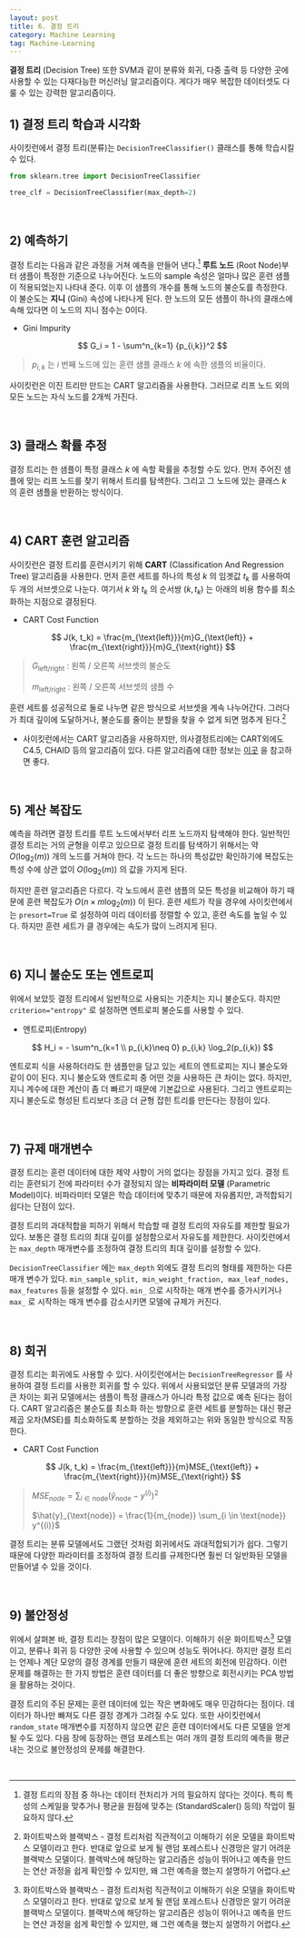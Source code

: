 ```yaml
---
layout: post
title: 6. 결정 트리
category: Machine Learning
tag: Machine-Learning
---
```






**결정 트리** (Decision Tree) 또한 SVM과 같이 분류와 회귀, 다중 출력 등 다양한 곳에 사용할 수 있는 다재다능한 머신러닝 알고리즘이다. 게다가 매우 복잡한 데이터셋도 다룰 수 있는 강력한 알고리즘이다.



## 1) 결정 트리 학습과 시각화

사이킷런에서 결정 트리(분류)는 `DecisionTreeClassifier()` 클래스를 통해 학습시킬 수 있다.

```python
from sklearn.tree import DecisionTreeClassifier

tree_clf = DecisionTreeClassifier(max_depth=2)
```

<br/>

## 2) 예측하기

결정 트리는 다음과 같은 과정을 거쳐 예측을 만들어 낸다.[^1] **루트 노드** (Root Node)부터 샘플이 특정한 기준으로 나누어진다. 노드의 sample 속성은 얼마나 많은 훈련 샘플이 적용되었는지 나타내 준다. 이후 이 샘플의 개수를 통해 노드의 불순도를 측정한다. 이 불순도는 **지니** (Gini) 속성에 나타나게 된다. 한 노드의 모든 샘플이 하나의 클래스에 속해 있다면 이 노드의 지니 점수는 0이다.

- Gini Impurity

$$
G_i = 1 - \sum^n_{k=1} {p_{i,k}}^2
$$



>  $p_{i,k}$ 는 $i$ 번째 노드에 있는 훈련 샘플 클래스 $k$ 에 속한 샘플의 비율이다.

사이킷런은 이진 트리만 만드는 CART 알고리즘을 사용한다. 그러므로 리프 노드 외의 모든 노드는 자식 노드를 2개씩 가진다. 

<br/>

## 3) 클래스 확률 추정

결정 트리는 한 샘플이 특정 클래스 $k$ 에 속할 확률을 추정할 수도 있다. 먼저 주어진 샘플에 맞는 리프 노드를 찾기 위해서 트리를 탐색한다. 그리고 그 노드에 있는 클래스 $k$ 의 훈련 샘플을 반환하는 방식이다. 

<br/>

## 4) CART 훈련 알고리즘

사이킷런은 결정 트리를 훈련시키기 위해 **CART** (Classification And Regression Tree) 알고리즘을 사용한다. 먼저 훈련 세트를 하나의 특성 $k$ 의 임곗값 $t_k$ 를 사용하여 두 개의 서브셋으로 나눈다. 여기서 $k$ 와 $t_k$ 의 순서쌍 $(k, t_k)$ 는 아래의 비용 함수를 최소화하는 지점으로 결정된다.

- CART Cost Function

$$
J(k, t_k) = \frac{m_{\text{left}}}{m}G_{\text{left}} + \frac{m_{\text{right}}}{m}G_{\text{right}}
$$



> $G_{\text{left/right}}$ : 왼쪽 / 오른쪽 서브셋의 불순도 
>
> $m_{\text{left/right}}$ : 왼쪽 / 오른쪽 서브셋의 샘플 수

훈련 세트를 성공적으로 둘로 나누면 같은 방식으로 서브셋을 계속 나누어간다. 그러다가 최대 깊이에 도달하거나, 불순도를 줄이는 분할을 찾을 수 없게 되면 멈추게 된다.[^2]

- 사이킷런에서는 CART 알고리즘을 사용하지만, 의사결정트리에는 CART외에도 C4.5, CHAID 등의 알고리즘이 있다. 다른 알고리즘에 대한 정보는 [이곳](https://ai-times.tistory.com/177) 을 참고하면 좋다.

<br/>

## 5) 계산 복잡도

예측을 하려면 결정 트리를 루트 노드에서부터 리프 노드까지 탐색해야 한다. 일반적인 결정 트리는 거의 균형을 이루고 있으므로 결정 트리를 탐색하기 위해서는 약 $O(\log_2(m))$ 개의 노드를 거쳐야 한다. 각 노드는 하나의 특성값만 확인하기에 복잡도는 특성 수에 상관 없이 $O(\log_2(m))$ 의 값을 가지게 된다.

하지만 훈련 알고리즘은 다르다. 각 노드에서 훈련 샘플의 모든 특성을 비교해야 하기 때문에 훈련 복잡도가 $O(n \times m\log_2(m))$ 이 된다. 훈련 세트가 작을 경우에 사이킷런에서는 `presort=True` 로 설정하여 미리 데이터를 정렬할 수 있고, 훈련 속도를 높일 수 있다. 하지만 훈련 세트가 클 경우에는 속도가 많이 느려지게 된다.

<br/>

## 6) 지니 불순도 또는 엔트로피

위에서 보았듯 결정 트리에서 일반적으로 사용되는 기준치는 지니 불순도다. 하지만 `criterion="entropy"` 로 설정하면 엔트로피 불순도를 사용할 수 있다.

- 엔트로피(Entropy)

$$
H_i = - \sum^n_{k=1 \\ p_{i,k}\neq 0} p_{i,k} \log_2(p_{i,k})
$$



엔트로피 식을 사용하더라도 한 샘플만을 담고 있는 세트의 엔트로피는 지니 불순도와 같이 0이 된다. 지니 불순도와 엔트로피 중 어떤 것을 사용하든 큰 차이는 없다. 하지만, 지니 계수에 대한 계산이 좀 더 빠르기 때문에 기본값으로 사용된다. 그리고 엔트로피는 지니 불순도로 형성된 트리보다 조금 더 균형 잡힌 트리를 만든다는 장점이 있다.

<br/>

## 7) 규제 매개변수

결정 트리는 훈련 데이터에 대한 제약 사항이 거의 없다는 장점을 가지고 있다. 결정 트리는 훈련되기 전에 파라미터 수가 결정되지 않는 **비파라미터 모델** (Parametric Model)이다. 비파라미터 모델은 학습 데이터에 맞추기 때문에 자유롭지만, 과적합되기 쉽다는 단점이 있다.

결정 트리의 과대적합을 피하기 위해서 학습할 때 결정 트리의 자유도를 제한할 필요가 있다. 보통은 결정 트리의 최대 깊이를 설정함으로서 자유도를 제한한다. 사이킷런에서는 `max_depth` 매개변수를 조정하여 결정 트리의 최대 깊이를 설정할 수 있다.

`DecisionTreeClassifier` 에는 `max_depth` 외에도 결정 트리의 형태를 제한하는 다른 매개 변수가 있다. `min_sample_split, min_weight_fraction, max_leaf_nodes, max_features` 등을 설정할 수 있다. `min_` 으로 시작하는 매개 변수를 증가시키거나 `max_` 로 시작하는 매개 변수를 감소시키면 모델에 규제가 커진다.

<br/>

## 8) 회귀

결정 트리는 회귀에도 사용할 수 있다. 사이킷런에서는 `DecisionTreeRegressor` 를 사용하여 결정 트리를 사용한 회귀를 할 수 있다. 위에서 사용되었던 분류 모델과의 가장 큰 차이는 회귀 모델에서는 샘플이 특정 클래스가 아니라 특정 값으로 예측 된다는 점이다. CART 알고리즘은 불순도를 최소화 하는 방향으로 훈련 세트를 분할하는 대신 평균 제곱 오차(MSE)를 최소화하도록 분할하는 것을 제외하고는 위와 동일한 방식으로 작동한다.

- CART Cost Function

$$
J(k, t_k) = \frac{m_{\text{left}}}{m}MSE_{\text{left}} + \frac{m_{\text{right}}}{m}MSE_{\text{right}}
$$

>  $MSE_{node} = \sum_{i \in \text{node}} (\hat{y}_{\text{node}} - y^{(i)})^2$
>
> $\hat{y}_{\text{node}} = \frac{1}{m_{node}} \sum_{i \in \text{node}} y^{(i)}$ 

결정 트리는 분류 모델에서도 그랬던 것처럼 회귀에서도 과대적합되기가 쉽다. 그렇기 때문에 다양한 파라미터를 조정하여 결정 트리를 규제한다면 훨씬 더 일반화된 모델을 만들어낼 수 있을 것이다.

<br/>

## 9) 불안정성

위에서 살펴본 바, 결정 트리는 장점이 많은 모델이다. 이해하기 쉬운 화이트박스[^2] 모델이고, 분류나 회귀 등 다양한 곳에 사용할 수 있으며 성능도 뛰어나다. 하지만 결정 트리는 언제나 계단 모양의 결정 경계를 만들기 때문에 훈련 세트의 회전에 민감하다. 이런 문제를 해결하는 한 가지 방법은 훈련 데이터를 더 좋은 방향으로 회전시키는 PCA 방법을 활용하는 것이다.

결정 트리의 주된 문제는 훈련 데이터에 있는 작은 변화에도 매우 민감하다는 점이다. 데이터가 하나만 빠져도 다른 결정 경계가 그려질 수도 있다. 또한 사이킷런에서 `random_state` 매개변수를 지정하지 않으면 같은 훈련 데이터에서도 다른 모델을 얻게 될 수도 있다. 다음 장에 등장하는 랜덤 포레스트는 여러 개의 결정 트리의 예측을 평균내는 것으로 불안정성의 문제를 해결한다.

<br/>

[^1]: 결정 트리의 장점 중 하나는 데이터 전처리가 거의 필요하지 않다는 것이다. 특히 특성의 스케일을 맞추거나 평균을 원점에 맞추는 (StandardScaler() 등의) 작업이 필요하지 않다.
[^2]: 화이트박스와 블랙박스 - 결정 트리처럼 직관적이고 이해하기 쉬운 모델을 화이트박스 모델이라고 한다. 반대로 앞으로 보게 될 랜덤 포레스트나 신경망은 알기 어려운 블랙박스 모델이다. 블랙박스에 해당하는 알고리즘은 성능이 뛰어나고 예측을 만드는 연산 과정을 쉽게 확인할 수 있지만, 왜 그런 예측을 했는지 설명하기 어렵다.